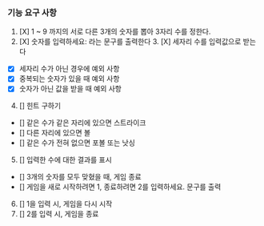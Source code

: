 ### 기능 요구 사항
1. [X] 1 ~ 9 까지의 서로 다른 3개의 숫자를 뽑아 3자리 수를 정한다.
2. [X] 숫자를 입력하세요: 라는 문구를 출력한다
   3. [X] 세자리 수를 입력값으로 받는다
  - [X] 세자리 수가 아닌 경우에 예외 사항
  - [X] 중복되는 숫자가 있을 때 예외 사항
  - [X] 숫자가 아닌 값을 받을 때 예외 사항
4. [] 힌트 구하기
  - [] 같은 수가 같은 자리에 있으면 스트라이크
  - [] 다른 자리에 있으면 볼
  - [] 같은 수가 전혀 없으면 포볼 또는 낫싱 
5. [] 입력한 수에 대한 결과를 표시
  - [] 3개의 숫자를 모두 맞혔을 때, 게임 종료
  - [] 게임을 새로 시작하려면 1, 종료하려면 2를 입력하세요. 문구를 출력

6. [] 1을 입력 시, 게임을 다시 시작
7. [] 2를 입력 시, 게임을 종료